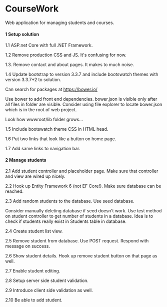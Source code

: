 # CourseWork
Web application for managing students and courses.

#### 1 Setup solution
1.1 ASP.net Core with full .NET Framework.

1.2 Remove production CSS and JS. It's confusing for now.

1.3. Remove contact and about pages. It makes to much noise.

1.4 Update bootstrap to version 3.3.7 and include bootswatch themes with version 3.3.7+2 to solution. 

Can search for packages at https://bower.io/

Use bower to add front end dependencies.
bower.json is visible only after all files in folder are visible. Consider using file explorer to locate bower.json which is in the root of web project.

Look how wwwroot/lib folder grows...

1.5 Include bootswatch theme CSS in HTML head.

1.6 Put two links that look like a button on home page.

1.7 Add same links to navigation bar.



#### 2 Manage students

2.1 Add student controller and placeholder page. Make sure that controller and view are wired up nicely.

2.2 Hook up Entity Framework 6 (not EF Core!). Make sure database can be reached.

2.3 Add random students to the database. Use seed database.

Consider manually deleting database if seed doesn't work.
Use test method on student controller to get number of students in a database. Idea is to check if students really exist in Students table in database.

2.4 Create student list view.

2.5 Remove student from database. Use POST request. Respond with message on success.

2.6 Show student details. Hook up remove student button on that page as well.

2.7 Enable student editing.

2.8 Setup server side student validation.

2.9 Introduce client side validation as well.

2.10 Be able to add student.


